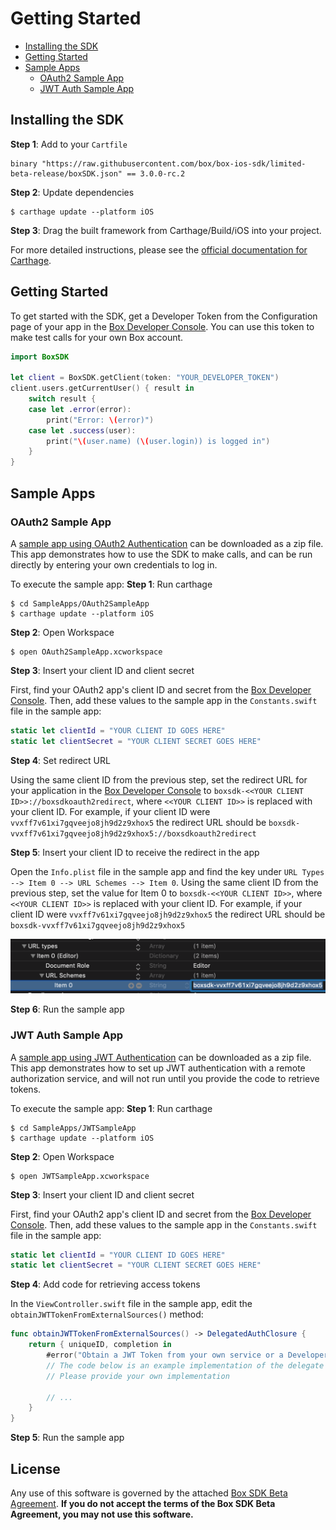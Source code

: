 Getting Started
===============

<!-- START doctoc generated TOC please keep comment here to allow auto update -->
<!-- DON'T EDIT THIS SECTION, INSTEAD RE-RUN doctoc TO UPDATE -->


- [Installing the SDK](#installing-the-sdk)
- [Getting Started](#getting-started)
- [Sample Apps](#sample-apps)
  - [OAuth2 Sample App](#oauth2-sample-app)
  - [JWT Auth Sample App](#jwt-auth-sample-app)

<!-- END doctoc generated TOC please keep comment here to allow auto update -->

Installing the SDK
------------------

__Step 1__: Add to your `Cartfile`
```ogdl
binary "https://raw.githubusercontent.com/box/box-ios-sdk/limited-beta-release/boxSDK.json" == 3.0.0-rc.2
```

__Step 2__: Update dependencies
```shell
$ carthage update --platform iOS
```

__Step 3__: Drag the built framework from Carthage/Build/iOS into your project.

For more detailed instructions, please see the [official documentation for Carthage](https://github.com/Carthage/Carthage#if-youre-building-for-ios-tvos-or-watchos).

Getting Started
---------------

To get started with the SDK, get a Developer Token from the Configuration page of your app in the
[Box Developer Console][dev-console].  You can use this token to make test calls for your own Box account.

```swift
import BoxSDK

let client = BoxSDK.getClient(token: "YOUR_DEVELOPER_TOKEN")
client.users.getCurrentUser() { result in
    switch result {
    case let .error(error):
        print("Error: \(error)")
    case let .success(user):
        print("\(user.name) (\(user.login)) is logged in")
    }
}
```

[dev-console]: https://app.box.com/developers/console

Sample Apps
-----------

### OAuth2 Sample App

A [sample app using OAuth2 Authentication][oauth2-sample-app] can be downloaded as a zip file.  This app demonstrates
how to use the SDK to make calls, and can be run directly by entering your own credentials to log in.

[oauth2-sample-app]: https://github.com/box/box-ios-sdk/blob/limited-beta-release/OAuth2SampleApp.zip?raw=true

To execute the sample app:
__Step 1__: Run carthage
```shell
$ cd SampleApps/OAuth2SampleApp
$ carthage update --platform iOS
```

__Step 2__: Open Workspace
```shell
$ open OAuth2SampleApp.xcworkspace
```

__Step 3__: Insert your client ID and client secret

First, find your OAuth2 app's client ID and secret from the [Box Developer Console][dev-console].  Then, add these
values to the sample app in the `Constants.swift` file in the sample app:
```swift
static let clientId = "YOUR CLIENT ID GOES HERE"
static let clientSecret = "YOUR CLIENT SECRET GOES HERE"
```

__Step 4__: Set redirect URL

Using the same client ID from the previous step, set the redirect URL for your application in the
[Box Developer Console][dev-console] to `boxsdk-<<YOUR CLIENT ID>>://boxsdkoauth2redirect`, where `<<YOUR CLIENT ID>>`
is replaced with your client ID.  For example, if your client ID were `vvxff7v61xi7gqveejo8jh9d2z9xhox5` the redirect
URL should be `boxsdk-vvxff7v61xi7gqveejo8jh9d2z9xhox5://boxsdkoauth2redirect`

__Step 5__: Insert your client ID to receive the redirect in the app

Open the `Info.plist` file in the sample app and find the key under `URL Types --> Item 0 --> URL Schemes --> Item 0`.
Using the same client ID from the previous step, set the value for Item 0 to
`boxsdk-<<YOUR CLIENT ID>>`, where `<<YOUR CLIENT ID>>` is replaced with your client ID.  For example, if your client
ID were `vvxff7v61xi7gqveejo8jh9d2z9xhox5` the redirect URL should be
`boxsdk-vvxff7v61xi7gqveejo8jh9d2z9xhox5`

![location to add redirect URL scheme in Xcode](./redirect-url-scheme.png)

__Step 6__: Run the sample app

### JWT Auth Sample App

A [sample app using JWT Authentication][jwt-sample-app] can be downloaded as a zip file.  This app demonstrates how to
set up JWT authentication with a remote authorization service, and will not run until you provide the code to retrieve
tokens.

[jwt-sample-app]: https://github.com/box/box-ios-sdk/blob/limited-beta-release/JWTSampleApp.zip?raw=true

To execute the sample app:
__Step 1__: Run carthage
```shell
$ cd SampleApps/JWTSampleApp
$ carthage update --platform iOS
```

__Step 2__: Open Workspace
```shell
$ open JWTSampleApp.xcworkspace
```

__Step 3__: Insert your client ID and client secret

First, find your OAuth2 app's client ID and secret from the [Box Developer Console][dev-console].  Then, add these
values to the sample app in the `Constants.swift` file in the sample app:
```swift
static let clientId = "YOUR CLIENT ID GOES HERE"
static let clientSecret = "YOUR CLIENT SECRET GOES HERE"
```

__Step 4__: Add code for retrieving access tokens

In the `ViewController.swift` file in the sample app, edit the
`obtainJWTTokenFromExternalSources()` method:
```swift
func obtainJWTTokenFromExternalSources() -> DelegatedAuthClosure {
    return { uniqueID, completion in
        #error("Obtain a JWT Token from your own service or a Developer Token for your app in the Box Developer Console at https://app.box.com/developers/console and return it in the completion.")
        // The code below is an example implementation of the delegate function
        // Please provide your own implementation
        
        // ...
    }
}
```

__Step 5__: Run the sample app

License
-------

Any use of this software is governed by the attached [Box SDK Beta Agreement](../../BETA-AGREEMENT.md).
__If you do not accept the terms of the Box SDK Beta Agreement, you may not use this software.__
